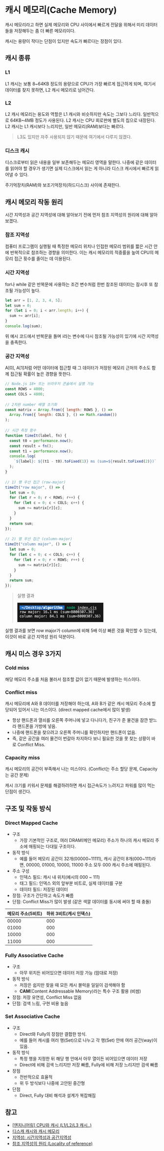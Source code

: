 # 캐시 메모리(Cache Memory)

캐시 메모리라고 하면 실제 메모리와 CPU 사이에서 빠르게 전달을 위해서 미리 데이터들을 저장해두는 좀 더 빠른 메모리이다.

캐시는 용량이 작다는 단점이 있지만 속도가 빠르다는 장점이 있다.

## 캐시 종류

### L1

L1 캐시는 보통 8~64KB 정도의 용량으로 CPU가 가장 빠르게 접근하게 되며, 여기서 데이터를 찾지 못하면, L2 캐시 메모리로 넘어간다.

### L2

L2 캐시 메모리는 용도와 역할은 L1 캐시와 비슷하지만 속도는 그보다 느리다. 일반적으로 64KB~4MB 정도가 사용된다. L2 캐시는 CPU 회로판에 별도의 칩으로 내장된다. L2 캐시는 L1 캐시보다 느리지만, 일반 메모리(RAM)보다는 빠르다.

> L3도 있지만 자주 사용되지 않기 때문에 여기에서 다루지 않겠다.

### 디스크 캐시

디스크로부터 읽은 내용을 일부 보존해두는 메모리 영역을 말한다. 나중에 같은 데이터를 읽어야 할 경우가 생기면 실제 디스크에서 읽는 게 아니라 디스크 캐시에서 빠르게 읽어낼 수 있다.

주기억장치(RAM)와 보조기억장치(하드디스크) 사이에 존재한다.

## 캐시 메모리 작동 원리

시간 지역성과 공간 지역성에 대해 알아보기 전에 먼저 참조 지역성의 원리에 대해 알아보겠다.

### 참조 지역성

컴퓨터 프로그램이 실행될 때 특정한 메모리 위치나 인접한 메모리 범위를 짧은 시간 안에 반복적으로 참조하는 경향을 의미한다. 이는 캐시 메모리의 적중률을 높여 CPU의 메모리 접근 횟수를 줄이는 데 이용된다.

### 시간 지역성

for나 while 같은 반복문에 사용하는 조건 변수처럼 한번 참조된 데이터는 잠시후 또 참조될 가능성이 높다.

```js
let arr = [1, 2, 3, 4, 5];
let sum = 0;
for (let i = 0; i < arr.length; i++) {
  sum += arr[i];
}
console.log(sum);
```

위 예시 코드에서 반복문을 돌며 i라는 변수에 다시 참조될 가능성이 있기에 시간 지역성을 충족한다.

### 공간 지역성

A[0], A[1]처럼 어떤 데이터에 접근할 때 그 데이터가 저장된 메모리 근처의 주소도 함께 접근될 확률이 높은 경향을 뜻한다.

```js
// Node.js 18+ 또는 브라우저 콘솔에서 실행 가능
const ROWS = 4000;
const COLS = 4000;

// 2차원 number 배열 초기화
const matrix = Array.from({ length: ROWS }, () =>
  Array.from({ length: COLS }, () => Math.random())
);

// 시간 측정 함수
function timeIt(label, fn) {
  const t0 = performance.now();
  const result = fn();
  const t1 = performance.now();
  console.log(
    `${label}: ${(t1 - t0).toFixed(1)} ms (sum=${result.toFixed(2)})`
  );
}

// 1) 행 우선 접근 (row-major)
timeIt("row major", () => {
  let sum = 0;
  for (let r = 0; r < ROWS; r++) {
    for (let c = 0; c < COLS; c++) {
      sum += matrix[r][c];
    }
  }
  return sum;
});

// 2) 열 우선 접근 (column-major)
timeIt("column major", () => {
  let sum = 0;
  for (let c = 0; c < COLS; c++) {
    for (let r = 0; r < ROWS; r++) {
      sum += matrix[r][c];
    }
  }
  return sum;
});
```

> 실행 결과
>
> ![실행 결과](./assets/principle-of-locality.png)

실행 결과를 보면 row major가 column에 비해 5배 이상 빠른 것을 확인할 수 있는데, 이것이 바로 공간 지역성 원리 덕분이다.

## 캐시 미스 경우 3가지

### Cold miss

해당 메모리 주소를 처음 불러서 참조할 값이 없기 때문에 발생하는 미스이다.

### Conflict miss

캐시 메모리에 A와 B 데이터를 저장해야 하는데, A와 B가 같은 캐시 메모리 주소에 할당되어 있어서 나는 미스이다. (direct mapped cache에서 많이 발생)

- 항상 핸드폰과 열쇠를 오른쪽 주머니에 넣고 다니다가, 친구가 준 물건을 잠깐 받느라 핸드폰을 가방에 넣음.
- 나중에 핸드폰을 찾으려고 오른쪽 주머니를 확인하지만 핸드폰이 없음.
- 즉, 같은 공간을 여러 물건이 번갈아 차지하다 보니 필요한 것을 못 찾는 상황이 바로 Conflict Miss.

### Capacity miss

캐시 메모리의 공간이 부족해서 나는 미스이다. (Conflict는 주소 할당 문제, Capacity는 공간 문제)

캐시 크기를 키워서 문제를 해결하려하면 캐시 접근속도가 느려지고 파워를 많이 먹는 단점이 생긴다.

## 구조 및 작동 방식

### Direct Mapped Cache

- 구조
  - 가장 기본적인 구조로, 여러 DRAM(메인 메모리) 주소가 하나의 캐시 메모리 주소에 매핑되는 다대일 구조이다.
- 동작 방식
  - 예를 들어 메모리 공간이 32개(00000~11111), 캐시 공간이 8개(000~111)라면, 00000, 01000, 10000, 11000 주소 모두 000 캐시 주소에 매핑된다.
- 주소 구성
  - 인덱스 필드: 캐시 내 위치(예시의 000 ~ 111)
  - 태그 필드: 인덱스 외의 앞부분 비트로, 실제 데이터를 구분
  - 데이터 필드: 저장된 데이터
- 장점: 구조가 간단하고 속도가 빠름
- 단점: Conflict Miss가 많이 발생 (같은 색깔 데이터를 동시에 써야 할 때 충돌)

| 메모리 주소(5비트) | 하위 3비트(캐시 인덱스) |
| ------------------ | ----------------------- |
| 00000              | 000                     |
| 01000              | 000                     |
| 10000              | 000                     |
| 11000              | 000                     |

### Fully Associative Cache

- 구조
  - 아무 위치든 비어있으면 데이터 저장 가능 (맘대로 저장)
- 동작 방식
  - 저장은 쉽지만 찾을 때 모든 캐시 블럭을 일일이 검색해야 함
  - **CAM**(Content Addressable Memory)라는 특수 구조 활용 (비쌈)
- 장점: 저장 유연성, Conflict Miss 없음
- 단점: 검색 느림, 구현 비용 높음

### Set Associative Cache

- 구조
  - Direct와 Fully의 장점만 결합한 방식.
  - 예를 들어 캐시를 여러 행(Set)으로 나누고 각 행(Set) 안에 여러 공간(way)이 있음.
- 동작 방식
  - 특정 행을 지정한 뒤 해당 행 안에서 아무 열이든 비어있으면 데이터 저장
  - Direct에 비해 검색 느리지만 저장 빠름, Fully에 비해 저장 느리지만 검색 빠름
- 장점
  - 전반적으로 효율적
  - 위 두 방식보다 나중에 고안된 중간형
- 단점
  - Direct, Fully 대비 해석과 설계가 복잡해짐

## 참고

- [[엔지니어링] CPU와 캐시 (L1/L2/L3 캐시..)](https://12bme.tistory.com/402)
- [디스캐 캐시와 캐시 메모리](https://velog.io/@woga1999/%EB%94%94%EC%8A%A4%EC%BA%90-%EC%BA%90%EC%8B%9C%EC%99%80-%EC%BA%90%EC%8B%9C-%EB%A9%94%EB%AA%A8%EB%A6%AC)
- [지역성: 시간지역성과 공간지역성](https://monicareport.tistory.com/645)
- [참조 지역성의 원리 (Locality of reference)](https://johnycho.dev/docs/cs/cs-locality-of-reference)
